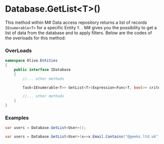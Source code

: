 # Database.GetList\<T\>()

This method within M# Data access repository returns a list of records `IEnumerable<T>` for a specific Entity `T`. . M# gives you the possibility to get a list of data from the database and to apply filters. Below are the codes of the overloads for this method:

### OverLoads

```C#
namespace Olive.Entities
{
    public interface IDatabase
    {
        //... other methods

        Task<IEnumerable<T>> GetList<T>(Expression<Func<T, bool>> criteria = null) where T : IEntity;

        //... other methods
    }
}
```

### Examples
```C#
var users = Database.GetList<User>();

var users = Database.GetList<User>(x=>x.Email.Contains("@geeks.ltd.uk"));
```